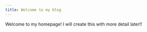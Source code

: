 ```yaml
---
title: Welcome to my blog
---
```


Welcome to my homepage! I will create this with more detail later!!
